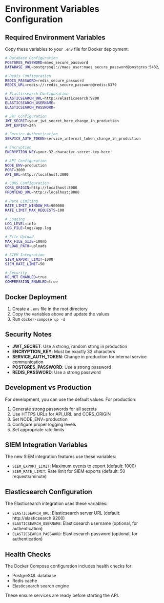 # Environment Variables Configuration

## Required Environment Variables

Copy these variables to your `.env` file for Docker deployment:

```bash
# Database Configuration
POSTGRES_PASSWORD=maes_secure_password
DATABASE_URL=postgresql://maes_user:maes_secure_password@postgres:5432/maes_db

# Redis Configuration
REDIS_PASSWORD=redis_secure_password
REDIS_URL=redis://:redis_secure_password@redis:6379

# Elasticsearch Configuration
ELASTICSEARCH_URL=http://elasticsearch:9200
ELASTICSEARCH_USERNAME=
ELASTICSEARCH_PASSWORD=

# JWT Configuration
JWT_SECRET=your_jwt_secret_here_change_in_production
JWT_EXPIRY=24h

# Service Authentication
SERVICE_AUTH_TOKEN=service_internal_token_change_in_production

# Encryption
ENCRYPTION_KEY=your-32-character-secret-key-here!

# API Configuration
NODE_ENV=production
PORT=3000
API_URL=http://localhost:3000

# CORS Configuration
CORS_ORIGIN=http://localhost:8080
FRONTEND_URL=http://localhost:8080

# Rate Limiting
RATE_LIMIT_WINDOW_MS=900000
RATE_LIMIT_MAX_REQUESTS=100

# Logging
LOG_LEVEL=info
LOG_FILE=logs/app.log

# File Upload
MAX_FILE_SIZE=100mb
UPLOAD_PATH=uploads

# SIEM Integration
SIEM_EXPORT_LIMIT=1000
SIEM_RATE_LIMIT=50

# Security
HELMET_ENABLED=true
COMPRESSION_ENABLED=true
```

## Docker Deployment

1. Create a `.env` file in the root directory
2. Copy the variables above and update the values
3. Run `docker-compose up -d`

## Security Notes

- **JWT_SECRET**: Use a strong, random string in production
- **ENCRYPTION_KEY**: Must be exactly 32 characters
- **SERVICE_AUTH_TOKEN**: Change in production for internal service communication
- **POSTGRES_PASSWORD**: Use a strong password
- **REDIS_PASSWORD**: Use a strong password

## Development vs Production

For development, you can use the default values. For production:

1. Generate strong passwords for all secrets
2. Use HTTPS URLs for API_URL and CORS_ORIGIN
3. Set NODE_ENV=production
4. Configure proper logging levels
5. Set appropriate rate limits

## SIEM Integration Variables

The new SIEM integration features use these variables:

- `SIEM_EXPORT_LIMIT`: Maximum events to export (default: 1000)
- `SIEM_RATE_LIMIT`: Rate limit for SIEM exports (default: 50 requests/minute)

## Elasticsearch Configuration

The Elasticsearch integration uses these variables:

- `ELASTICSEARCH_URL`: Elasticsearch server URL (default: http://elasticsearch:9200)
- `ELASTICSEARCH_USERNAME`: Elasticsearch username (optional, for authentication)
- `ELASTICSEARCH_PASSWORD`: Elasticsearch password (optional, for authentication)

## Health Checks

The Docker Compose configuration includes health checks for:
- PostgreSQL database
- Redis cache
- Elasticsearch search engine

These ensure services are ready before starting the API. 